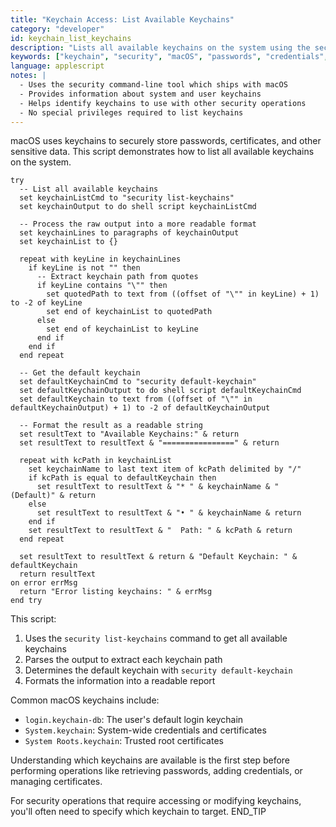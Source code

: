 ```yaml
---
title: "Keychain Access: List Available Keychains"
category: "developer"
id: keychain_list_keychains
description: "Lists all available keychains on the system using the security command-line tool."
keywords: ["keychain", "security", "macOS", "passwords", "credentials", "keychain access", "list keychains"]
language: applescript
notes: |
  - Uses the security command-line tool which ships with macOS
  - Provides information about system and user keychains
  - Helps identify keychains to use with other security operations
  - No special privileges required to list keychains
---
```


macOS uses keychains to securely store passwords, certificates, and other sensitive data. This script demonstrates how to list all available keychains on the system.

```applescript
try
  -- List all available keychains
  set keychainListCmd to "security list-keychains"
  set keychainOutput to do shell script keychainListCmd
  
  -- Process the raw output into a more readable format
  set keychainLines to paragraphs of keychainOutput
  set keychainList to {}
  
  repeat with keyLine in keychainLines
    if keyLine is not "" then
      -- Extract keychain path from quotes
      if keyLine contains "\"" then
        set quotedPath to text from ((offset of "\"" in keyLine) + 1) to -2 of keyLine
        set end of keychainList to quotedPath
      else
        set end of keychainList to keyLine
      end if
    end if
  end repeat
  
  -- Get the default keychain
  set defaultKeychainCmd to "security default-keychain"
  set defaultKeychainOutput to do shell script defaultKeychainCmd
  set defaultKeychain to text from ((offset of "\"" in defaultKeychainOutput) + 1) to -2 of defaultKeychainOutput
  
  -- Format the result as a readable string
  set resultText to "Available Keychains:" & return
  set resultText to resultText & "================" & return
  
  repeat with kcPath in keychainList
    set keychainName to last text item of kcPath delimited by "/"
    if kcPath is equal to defaultKeychain then
      set resultText to resultText & "* " & keychainName & " (Default)" & return
    else
      set resultText to resultText & "• " & keychainName & return
    end if
    set resultText to resultText & "  Path: " & kcPath & return
  end repeat
  
  set resultText to resultText & return & "Default Keychain: " & defaultKeychain
  return resultText
on error errMsg
  return "Error listing keychains: " & errMsg
end try
```

This script:
1. Uses the `security list-keychains` command to get all available keychains
2. Parses the output to extract each keychain path
3. Determines the default keychain with `security default-keychain`
4. Formats the information into a readable report

Common macOS keychains include:
- `login.keychain-db`: The user's default login keychain
- `System.keychain`: System-wide credentials and certificates
- `System Roots.keychain`: Trusted root certificates

Understanding which keychains are available is the first step before performing operations like retrieving passwords, adding credentials, or managing certificates.

For security operations that require accessing or modifying keychains, you'll often need to specify which keychain to target.
END_TIP